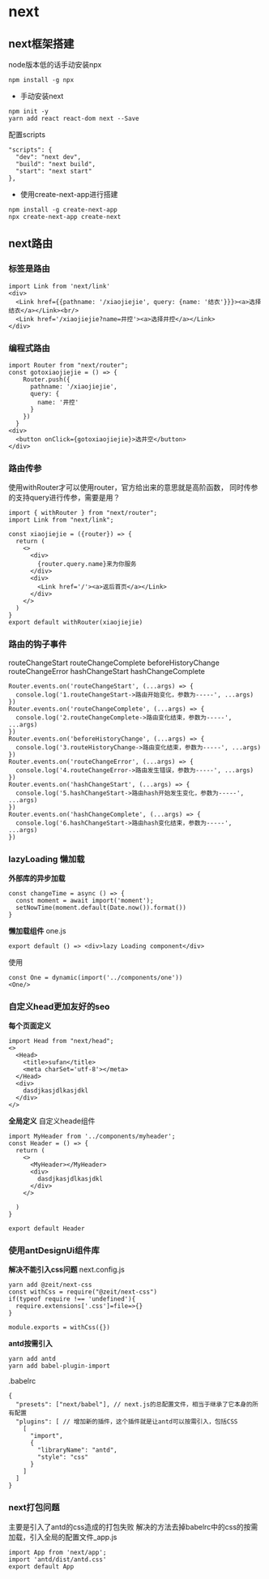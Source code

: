 # next
## next框架搭建
node版本低的话手动安装npx
~~~
npm install -g npx
~~~

- 手动安装next
~~~
npm init -y
yarn add react react-dom next --Save
~~~
配置scripts
~~~
"scripts": {
  "dev": "next dev",
  "build": "next build",
  "start": "next start"
},
~~~

- 使用create-next-app进行搭建
~~~
npm install -g create-next-app
npx create-next-app create-next
~~~

## next路由
### 标签是路由
~~~
import Link from 'next/link'
<div>
  <Link href={{pathname: '/xiaojiejie', query: {name: '结衣'}}}><a>选择结衣</a></Link><br/>
  <Link href='/xiaojiejie?name=井控'><a>选择井控</a></Link>
</div>
~~~

### 编程式路由
~~~
import Router from "next/router";
const gotoxiaojiejie = () => {
    Router.push({
      pathname: '/xiaojiejie',
      query: {
        name: '井控'
      }
    })
  }
<div>
  <button onClick={gotoxiaojiejie}>选井空</button>
</div>
~~~

### 路由传参
使用withRouter才可以使用router，官方给出来的意思就是高阶函数， 同时传参的支持query进行传参，需要是用？
~~~
import { withRouter } from "next/router";
import Link from "next/link";

const xiaojiejie = ({router}) => {
  return (
    <>
      <div>
        {router.query.name}来为你服务
      </div>
      <div>
        <Link href='/'><a>返后首页</a></Link>
      </div>
    </>
  )
}
export default withRouter(xiaojiejie)
~~~

### 路由的钩子事件

routeChangeStart
routeChangeComplete
beforeHistoryChange
routeChangeError
hashChangeStart
hashChangeComplete
~~~
Router.events.on('routeChangeStart', (...args) => {
  console.log('1.routeChangeStart->路由开始变化，参数为-----', ...args)
})
Router.events.on('routeChangeComplete', (...args) => {
  console.log('2.routeChangeComplete->路由变化结束，参数为-----', ...args)
})
Router.events.on('beforeHistoryChange', (...args) => {
  console.log('3.routeHistoryChange->路由变化结束，参数为-----', ...args)
})
Router.events.on('routeChangeError', (...args) => {
  console.log('4.routeChangeError->路由发生错误，参数为-----', ...args)
})
Router.events.on('hashChangeStart', (...args) => {
  console.log('5.hashChangeStart->路由hash开始发生变化，参数为-----', ...args)
})
Router.events.on('hashChangeComplete', (...args) => {
  console.log('6.hashChangeStart->路由hash变化结束，参数为-----', ...args)
})
~~~

### lazyLoading 懒加载
**外部库的异步加载**
~~~
const changeTime = async () => {
  const moment = await import('moment');
  setNowTime(moment.default(Date.now()).format())
}
~~~

**懒加载组件**
one.js
~~~
export default () => <div>lazy Loading component</div>
~~~
使用
~~~
const One = dynamic(import('../components/one'))
<One/>
~~~

### 自定义head更加友好的seo

**每个页面定义**
~~~
import Head from "next/head";
<>
  <Head>
    <title>sufan</title>
    <meta charSet='utf-8'></meta>
  </Head>
  <div>
    dasdjkasjdlkasjdkl
  </div>
</>
~~~

**全局定义**
自定义heade组件
~~~
import MyHeader from '../components/myheader';
const Header = () => {
  return (
    <>
      <MyHeader></MyHeader>
      <div>
        dasdjkasjdlkasjdkl
      </div>
    </>

  )
}

export default Header
~~~

### 使用antDesignUi组件库
**解决不能引入css问题**
next.config.js
~~~
yarn add @zeit/next-css
const withCss = require("@zeit/next-css")
if(typeof require !== 'undefined'){
  require.extensions['.css']=file=>{}
}

module.exports = withCss({})
~~~
**antd按需引入**
~~~
yarn add antd
yarn add babel-plugin-import
~~~
.babelrc
~~~
{
  "presets": ["next/babel"], // next.js的总配置文件，相当于继承了它本身的所有配置
  "plugins": [ // 增加新的插件，这个插件就是让antd可以按需引入，包括CSS
    [
      "import",
      {
        "libraryName": "antd",
        "style": "css"
      }
    ]
  ]
}
~~~

### next打包问题
主要是引入了antd的css造成的打包失败
解决的方法去掉babelrc中的css的按需加载，引入全局的配置文件_app.js
~~~
import App from 'next/app';
import 'antd/dist/antd.css'
export default App
~~~
